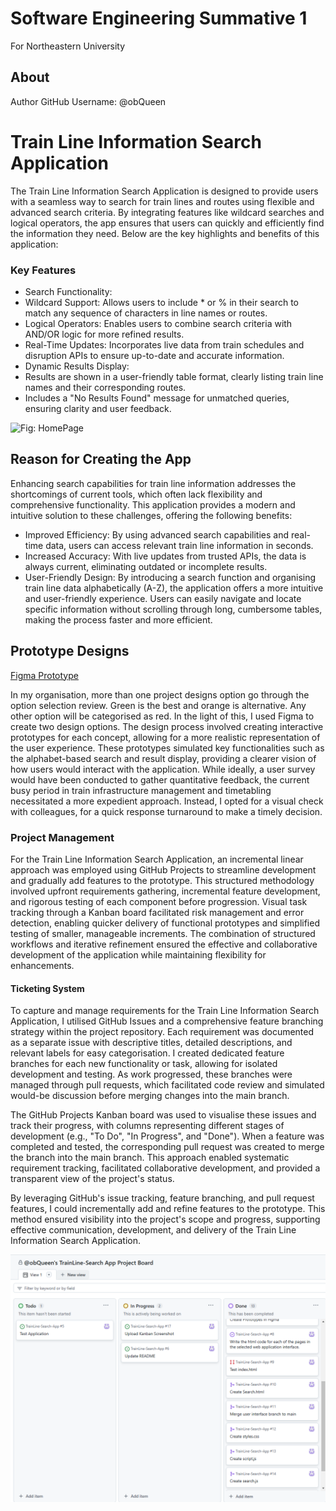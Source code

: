 # Software Engineering Summative 1

For Northeastern University

## About

Author GitHub Username: @obQueen

# **Train Line Information Search Application**
The Train Line Information Search Application is designed to provide users with a seamless way to search for train lines and routes using flexible and advanced search criteria. By integrating features like wildcard searches and logical operators, the app ensures that users can quickly and efficiently find the information they need. Below are the key highlights and benefits of this application:

### Key Features
*  Search Functionality:
  *  Wildcard Support: Allows users to include * or % in their search to match any sequence of characters in line names or routes.
  *  Logical Operators: Enables users to combine search criteria with AND/OR logic for more refined results.
  *  Real-Time Updates: Incorporates live data from train schedules and disruption APIs to ensure up-to-date and accurate information.
*  Dynamic Results Display:
  *  Results are shown in a user-friendly table format, clearly listing train line names and their corresponding routes.
  *  Includes a "No Results Found" message for unmatched queries, ensuring clarity and user feedback.

<img width="814" alt="Fig: HomePage" src="https://github.com/user-attachments/assets/2ccddf9d-6ac6-43a1-8f5d-dfb6d9e7fc44" />

## **Reason for Creating the App**

Enhancing search capabilities for train line information addresses the shortcomings of current tools, which often lack flexibility and comprehensive functionality. This application provides a modern and intuitive solution to these challenges, offering the following benefits:
*  Improved Efficiency: By using advanced search capabilities and real-time data, users can access relevant train line information in seconds.
*  Increased Accuracy: With live updates from trusted APIs, the data is always current, eliminating outdated or incomplete results.
*  User-Friendly Design: By introducing a search function and organising train line data alphabetically (A-Z), the application offers a more intuitive and user-friendly experience. Users can easily navigate and locate specific information without scrolling through long, cumbersome tables, making the process faster and more efficient.

## Prototype Designs

<a href="https://www.figma.com/design/G9aLPGSuBS54DFH1SgEfN6/Web-Train-App?node-id=0-1&t=OQet3OBlkL3XRIQA-1"> Figma Prototype </a>

In my organisation, more than one project designs option go through the option selection review. Green is the best and orange is alternative. Any other option will be categorised as red. In the light of this, I  used Figma to create two design options. The design process involved creating interactive prototypes for each concept, allowing for a more realistic representation of the user experience. These prototypes simulated key functionalities such as the alphabet-based search and result display, providing a clearer vision of how users would interact with the application. While ideally, a user survey would have been conducted to gather quantitative feedback, the current busy period in train infrastructure management and timetabling necessitated a more expedient approach. Instead, I opted for a visual check with colleagues, for a quick response turnaround to make a timely decision. 






### Project Management
For the Train Line Information Search Application, an incremental linear approach was employed using GitHub Projects to streamline development and gradually add features to the prototype. This structured methodology involved upfront requirements gathering, incremental feature development, and rigorous testing of each component before progression. Visual task tracking through a Kanban board facilitated risk management and error detection, enabling quicker delivery of functional prototypes and simplified testing of smaller, manageable increments. The combination of structured workflows and iterative refinement ensured the effective and collaborative development of the application while maintaining flexibility for enhancements.

#### Ticketing System
To capture and manage requirements for the Train Line Information Search Application, I utilised GitHub Issues and a comprehensive feature branching strategy within the project repository. Each requirement was documented as a separate issue with descriptive titles, detailed descriptions, and relevant labels for easy categorisation. I created dedicated feature branches for each new functionality or task, allowing for isolated development and testing. As work progressed, these branches were managed through pull requests, which facilitated code review and simulated would-be discussion before merging changes into the main branch.

The GitHub Projects Kanban board was used to visualise these issues and track their progress, with columns representing different stages of development (e.g., "To Do", "In Progress", and "Done"). When a feature was completed and tested, the corresponding pull request was created to merge the branch into the main branch. This approach enabled systematic requirement tracking, facilitated collaborative development, and provided a transparent view of the project's status.

By leveraging GitHub's issue tracking, feature branching, and pull request features, I could incrementally add and refine features to the prototype. This method ensured visibility into the project's scope and progress, supporting effective communication, development, and delivery of the Train Line Information Search Application.

![Image alt](https://github.com/obQueen/TrainLine-Search-App/blob/57393e50b2f69eb6e94f2a2060a046675692d49b/Kanban.png)
